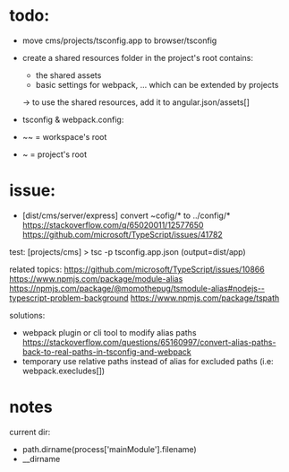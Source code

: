 # todo:

- move cms/projects/tsconfig.app to browser/tsconfig
- create a shared resources folder in the project's root contains:

  - the shared assets
  - basic settings for webpack, ... which can be extended by projects

  -> to use the shared resources, add it to angular.json/assets[]

- tsconfig & webpack.config:

 - ~~ = workspace's root
 - ~ = project's root


# issue:
- [dist/cms/server/express] convert ~cofig/\* to ../config/\*
https://stackoverflow.com/q/65020011/12577650
https://github.com/microsoft/TypeScript/issues/41782

test: [projects/cms] > tsc -p tsconfig.app.json (output=dist/app)

related topics:
https://github.com/microsoft/TypeScript/issues/10866
https://www.npmjs.com/package/module-alias
https://npmjs.com/package/@momothepug/tsmodule-alias#nodejs--typescript-problem-background
https://www.npmjs.com/package/tspath

solutions:
- webpack plugin or cli tool to modify alias paths
https://stackoverflow.com/questions/65160997/convert-alias-paths-back-to-real-paths-in-tsconfig-and-webpack
- temporary use relative paths instead of alias for excluded paths
  (i.e: webpack.execludes[])


# notes
current dir:
- path.dirname(process['mainModule'].filename)
- __dirname
